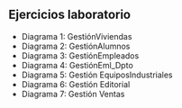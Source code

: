 ## Ejercicios laboratorio
+ Diagrama 1: GestiónViviendas
+ Diagrama 2: GestiónAlumnos
+ Diagrama 3: GestiónEmpleados
+ Diagrama 4: GestiónEml_Dpto
+ Diagrama 5: Gestión EquiposIndustriales
+ Diagrama 6: Gestión Editorial
+ Diagrama 7: Gestión Ventas
